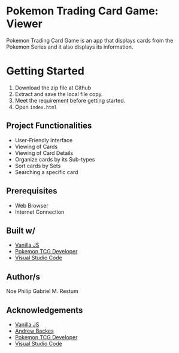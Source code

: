 # Pokemon Trading Card Game: Viewer

Pokemon Trading Card Game is an app that displays cards from the Pokemon Series and it also displays its information.

# Getting Started

1. Download the zip file at Github
2. Extract and save the local file copy.
3. Meet the requirement before getting started.
4. Open `index.html`

## Project Functionalities

- User-Friendly Interface
- Viewing of Cards
- Viewing of Card Details
- Organize cards by its Sub-types
- Sort cards by Sets
- Searching a specific card

## Prerequisites

- Web Browser
- Internet Connection

## Built w/

- [Vanilla JS](<[[http://vanilla-js.com/](http://vanilla-js.com/)]([http://vanilla-js.com/](http://vanilla-js.com/))>)
- [Pokemon TCG Developer](https://pokemontcg.io/)
- [Visual Studio Code](<([https://code.visualstudio.com/](https://code.visualstudio.com/))>)

## Author/s

Noe Philip Gabriel M. Restum

## Acknowledgements

- [Vanilla JS](<[[http://vanilla-js.com/](http://vanilla-js.com/)]([http://vanilla-js.com/](http://vanilla-js.com/))>)
- [Andrew Backes](http://andrewbackes.com/)
- [Pokemon TCG Developer](https://pokemontcg.io/)
- [Visual Studio Code](<([https://code.visualstudio.com/](https://code.visualstudio.com/))>)

